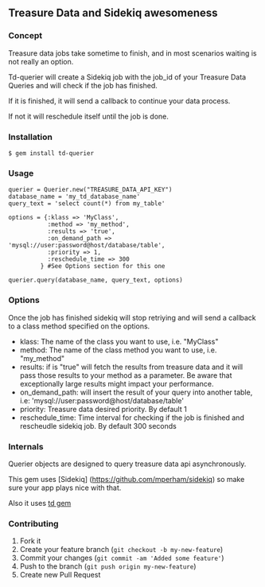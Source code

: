 ## Treasure Data and Sidekiq awesomeness

### Concept
Treasure data jobs take sometime to finish, and in most scenarios waiting is not really an option. 

Td-querier will create a Sidekiq job with the job_id of your Treasure Data Queries and will check if the job has finished.

If it is finished, it will send a callback to continue your data process.

If not it will reschedule itself until the job is done.

### Installation
    $ gem install td-querier

### Usage
```
querier = Querier.new("TREASURE_DATA_API_KEY")
database_name = 'my_td_database_name'
query_text = 'select count(*) from my_table'

options = {:klass => 'MyClass',
           :method => 'my_method',
           :results => 'true',
           :on_demand_path => 'mysql://user:password@host/database/table',
           :priority => 1,
           :reschedule_time => 300
         } #See Options section for this one

querier.query(database_name, query_text, options)
```

### Options
Once the job has finished sidekiq will stop retriying and will send a callback to a class method specified on the options.

* klass: The name of the class you want to use, i.e. "MyClass"
* method: The name of the class method you want to use, i.e. "my_method"
* results: if is "true" will fetch the results from treasure data and it will pass those results to your method as a 
parameter. Be aware that exceptionally large results might impact your performance.
* on_demand_path: will insert the result of your query into another table, i.e: 'mysql://user:password@host/database/table'
* priority: Treasure data desired priority. By default 1
* reschedule_time: Time interval for checking if the job is finished and rescheudle sidekiq job. By default 300 seconds

### Internals
Querier objects are designed to query treasure data api asynchronously. 

This gem uses [Sidekiq] (https://github.com/mperham/sidekiq) so make sure your app plays nice with that.

Also it uses [td gem](https://rubygems.org/gems/td)

### Contributing

1. Fork it
2. Create your feature branch (`git checkout -b my-new-feature`)
3. Commit your changes (`git commit -am 'Added some feature'`)
4. Push to the branch (`git push origin my-new-feature`)
5. Create new Pull Request

